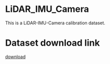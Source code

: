 # LiDAR_IMU_Camera
This is a LiDAR-IMU-Camera calibration dataset.
# Dataset download link
[download](https://mailnankaieducn-my.sharepoint.com/:f:/g/personal/2120220505_mail_nankai_edu_cn/EicMsoYkfhZHkWZ5I6Sf0FkB4c8o28nzi62wX9ndx9Du6A?e=TGRHy4)
